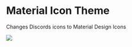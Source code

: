 # Material Icon Theme
Changes Discords icons to Material Design Icons

<img src="http://i.imgur.com/9XClza0.png">

